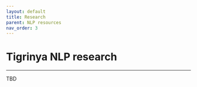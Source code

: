 ```yaml
---
layout: default
title: Research
parent: NLP resources
nav_order: 3
---
```

# Tigrinya NLP research
---
TBD
